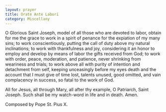 ```yaml
---
layout: prayer
title: Orate Ante Labori
category: Miscellany
---
```

O Glorious Saint Joseph, model of all those who are devoted to labor, obtain for me the grace to work in a spirit of penance for the expiation of my many sins; to work conscientiously, putting the call of duty above my natural inclinations; to work with thankfulness and joy, considering it an honor to employ and develop by means of labor the gifts received from God; to work with order, peace, moderation, and patience, never shrinking from weariness and trials; to work above all with purity of intention and detachment from self, keeping unceasingly before my eyes death and the account that I must give of time lost, talents unused, good omitted, and vain complacency in success, so fatal to the work of God.  

All for Jesus, all through Mary, all after thy example, O Patriarch, Saint Joseph. Such shall be my watch-word in life and in death. Amen.  

<span class="muted small">Composed by Pope St. Pius X.</span>